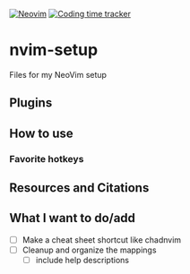 [![Neovim](https://wakatime.com/static/img/Neovim-supported-brightgreen.svg)](https://github.com/wakatime/vim-wakatime#installation)
[![Coding time tracker](https://wakatime.com/badge/github/wakatime/vim-wakatime.svg)](https://wakatime.com/badge/github/RemoteRabbit/dot_files)

# nvim-setup
Files for my NeoVim setup

## Plugins

## How to use

### Favorite hotkeys

## Resources and Citations

## What I want to do/add

- [ ] Make a cheat sheet shortcut like chadnvim
- [ ] Cleanup and organize the mappings
    - [ ] include help descriptions
